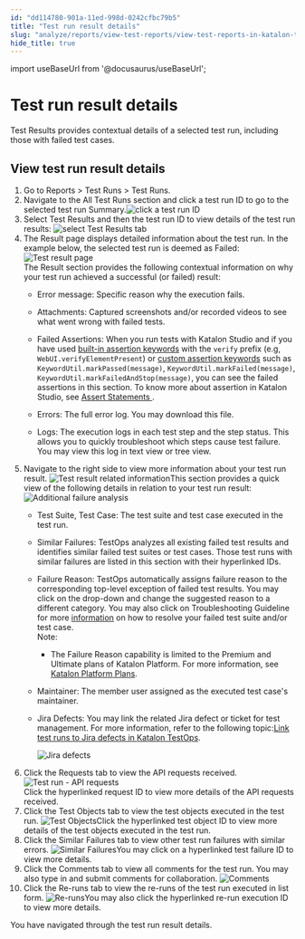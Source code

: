 ```yaml
---
id: "dd114780-901a-11ed-998d-0242cfbc79b5"
title: "Test run result details"
slug: "analyze/reports/view-test-reports/view-test-reports-in-katalon-testops/view-test-run-results/view-test-results-and-execution-logs-in-katalon-testops/test-run-result-details"
hide_title: true
---
```

import useBaseUrl from '@docusaurus/useBaseUrl';


# <a id="concept-9100" class="anchor_top_offset"/><a id="ariaid-title1" class="anchor_top_offset"/>Test run result details

<p xmlns="http://www.w3.org/1999/xhtml" className="p"><span className="ph uicontrol">Test Results</span> provides contextual details of a selected test run, including those with failed test cases. </p> 

## <a id="task-8909" class="anchor_top_offset"/>View test run result details

<ol xmlns="http://www.w3.org/1999/xhtml" className="ol steps"><li className="li step stepexpand"><span className="ph cmd">Go to <span className="ph uicontrol">Reports</span> &gt; <span className="ph uicontrol">Test Runs</span> &gt; <span className="ph uicontrol">Test Runs</span>. </span></li><li className="li step stepexpand"><span className="ph cmd">Navigate to the <span className="ph uicontrol">All Test Runs</span> section and click a test run ID to go to the selected test run <span className="ph uicontrol">Summary</span>.<img className="image" src={useBaseUrl("/cd9ef6d0-901a-11ed-998d-0242cfbc79b5.png")} alt="click a test run ID" /></span></li><li className="li step stepexpand"><span className="ph cmd">Select <span className="ph uicontrol">Test Results</span> and then the test run ID to view details of the test run results: <img className="image" src={useBaseUrl("/d15dac80-901a-11ed-998d-0242cfbc79b5.png")} alt="select Test Results tab" /></span></li><li className="li step stepexpand"><span className="ph cmd">The <span className="ph uicontrol">Result</span> page displays detailed information about the test run. In the example below, the selected test run is deemed as <span className="ph uicontrol">Failed</span>: <img className="image" src={useBaseUrl("/96a7f5e0-901b-11ed-998d-0242cfbc79b5.png")} alt="Test result page" /></span><div className="itemgroup info">The <span className="ph uicontrol">Result</span> section provides the following contextual information on why your test run achieved a successful (or failed) result:<ul className="ul"><li className="li"><p className="p"><span className="ph uicontrol">Error message</span>: Specific reason why the execution fails.</p></li><li className="li"><p className="p"><span className="ph uicontrol">Attachments</span>: Captured screenshots and/or recorded videos to see what went wrong with failed tests. </p></li><li className="li"><p className="p"><span className="ph uicontrol">Failed Assertions</span>: When you run tests with <span className="ph">Katalon Studio</span> and if you have used <a className="xref" href="/author/create-test-cases/generate-test-steps-in-katalon-studio-script-view#task-2325">built-in assertion keywords</a> with the <code className="ph codeph">verify</code> prefix (e.g, <code className="ph codeph">WebUI.verifyElementPresent</code>) or <a className="xref" href="/author/keywords/custom-keywords/introduction-to-custom-keywords-in-katalon-studio">custom assertion keywords</a> such as <code className="ph codeph">KeywordUtil.markPassed(message)</code>, <code className="ph codeph">KeywordUtil.markFailed(message)</code>, <code className="ph codeph">KeywordUtil.markFailedAndStop(message)</code>, you can see the failed assertions in this section. To know more about assertion in <span className="ph">Katalon Studio</span>, see <a className="xref" href="/author/create-test-cases/statements/assert-statements">Assert Statements </a>.</p></li><li className="li"><p className="p"><span className="ph uicontrol">Errors</span>: The full error log. You may download this file.</p></li><li className="li"><p className="p"><span className="ph uicontrol">Logs</span>: The execution logs in each test step and the step status. This allows you to quickly troubleshoot which steps cause test failure. You may view this log in text view or tree view.</p></li></ul></div></li><li className="li step stepexpand"><span className="ph cmd">Navigate to the right side to view   more information about your test run result. <img className="image" src={useBaseUrl("/949edf70-901b-11ed-998d-0242cfbc79b5.png")} alt="Test result related information" />This section provides a quick view of the following details in relation to your test run result: </span><div className="itemgroup info"><img className="image" src={useBaseUrl("/d5a20cf0-901a-11ed-998d-0242cfbc79b5.png")} alt="Additional failure analysis" /><ul className="ul"><li className="li"><p className="p"><span className="ph uicontrol">Test Suite</span>, <span className="ph uicontrol">Test Case</span>: The test suite and test case executed in the test run.</p></li><li className="li"><p className="p"><span className="ph uicontrol">Similar Failures:</span> <span className="ph">TestOps</span> analyzes all existing failed test results and identifies similar failed test suites or test cases. Those test runs with similar failures are listed in this section with their hyperlinked IDs.</p></li><li className="li"><div className="p"><span className="ph uicontrol">Failure Reason</span>: <span className="ph">TestOps</span> automatically assigns failure reason to the corresponding top-level exception of failed test results. You may click on the drop-down and change the suggested reason to a different category. You may also click on  <span className="ph uicontrol">Troubleshooting Guideline</span>  for more <a className="xref" href="/maintain/suggested-solutions-for-keyword-errors">information</a> on how to resolve your failed test suite and/or test case. <div className="note note note_note"><span className="note__title">Note:</span> <ul className="ul"><li className="li">The <span className="ph uicontrol">Failure Reason</span> capability  is limited to the <span className="ph">Premium</span>  and <span className="ph">Ultimate</span>   plans of <span className="ph">Katalon Platform</span>. For more information, see <a className="xref" href="/administer/katalon-platform-packages/katalon-platform-plans"><span className="ph">Katalon Platform</span> Plans</a>.</li></ul></div></div></li><li className="li"><p className="p"><span className="ph uicontrol">Maintainer</span>: The member user assigned as the executed test case's maintainer. </p></li><li className="li"><p className="p"><span className="ph uicontrol">Jira Defects</span>: You may link the related Jira defect or ticket for test management. For more information, refer to the following topic:<a className="xref" href="/analyze/integration-for-test-analyzing/jira-integration/link-test-runs-to-jira-defects-in-katalon-testops">Link test runs to Jira defects in <span className="ph">Katalon TestOps</span></a>. </p><p className="p"><img className="image" src={useBaseUrl("/f5a823e0-901a-11ed-998d-0242cfbc79b5.png")} alt="Jira defects" /></p></li></ul></div></li><li className="li step stepexpand"><span className="ph cmd">Click the <span className="ph uicontrol">Requests</span> tab to view the API requests received. <img className="image" src={useBaseUrl("/d769ad90-901a-11ed-998d-0242cfbc79b5.png")} alt="Test run - API requests" /></span><div className="itemgroup info">Click  the hyperlinked request ID to view more details of the API requests received. </div></li><li className="li step stepexpand"><span className="ph cmd">Click the <span className="ph uicontrol">Test Objects</span> tab to view the test objects executed  in the test run. <img className="image" src={useBaseUrl("/01bbe040-901b-11ed-998d-0242cfbc79b5.png")} alt="Test Objects" />Click  the hyperlinked test object ID to view more details of the test objects executed in the test run. </span></li><li className="li step stepexpand"><span className="ph cmd">Click the <span className="ph uicontrol">Similar Failures</span> tab to view other test run failures with similar errors. <img className="image" src={useBaseUrl("/956f4ed0-901b-11ed-998d-0242cfbc79b5.png")} alt="Similar Failures" />You may click on a hyperlinked test failure ID to view more details. </span></li><li className="li step stepexpand"><span className="ph cmd">Click the <span className="ph uicontrol">Comments</span> tab to view all comments  for the test run. You may also type in and submit comments for collaboration. <img className="image" src={useBaseUrl("/029bb8f0-901b-11ed-998d-0242cfbc79b5.png")} alt="Comments" /></span></li><li className="li step stepexpand"><span className="ph cmd">Click the <span className="ph uicontrol">Re-runs</span> tab to view the re-runs of the test run executed in list form. <img className="image" src={useBaseUrl("/961fda20-901b-11ed-998d-0242cfbc79b5.png")} alt="Re-runs" />You may also click  the hyperlinked re-run execution ID to view more details. </span></li></ol> 
<section xmlns="http://www.w3.org/1999/xhtml" className="section result">You have navigated through the test run  result details. </section> 
